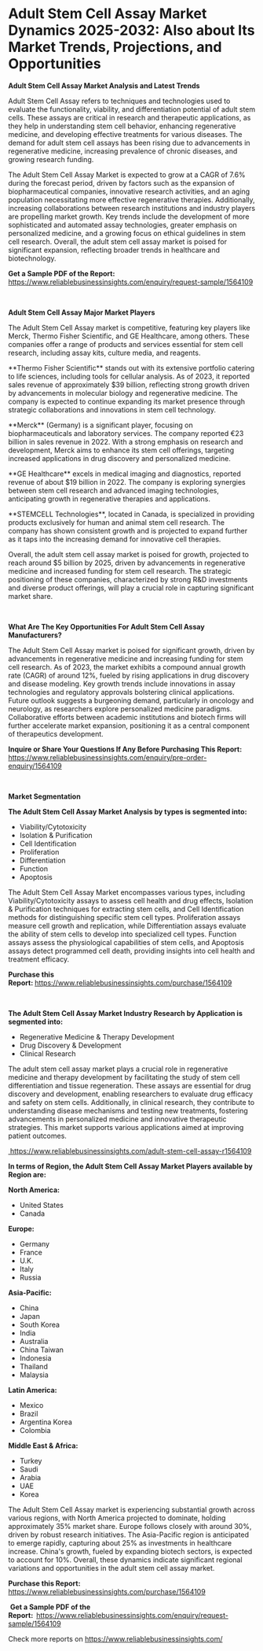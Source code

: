 <p><h1>Adult Stem Cell Assay Market Dynamics 2025-2032: Also about Its Market Trends, Projections, and Opportunities</h1></p><p><strong>Adult Stem Cell Assay Market Analysis and Latest Trends</strong></p>
<p><p>Adult Stem Cell Assay refers to techniques and technologies used to evaluate the functionality, viability, and differentiation potential of adult stem cells. These assays are critical in research and therapeutic applications, as they help in understanding stem cell behavior, enhancing regenerative medicine, and developing effective treatments for various diseases. The demand for adult stem cell assays has been rising due to advancements in regenerative medicine, increasing prevalence of chronic diseases, and growing research funding.</p><p>The Adult Stem Cell Assay Market is expected to grow at a CAGR of 7.6% during the forecast period, driven by factors such as the expansion of biopharmaceutical companies, innovative research activities, and an aging population necessitating more effective regenerative therapies. Additionally, increasing collaborations between research institutions and industry players are propelling market growth. Key trends include the development of more sophisticated and automated assay technologies, greater emphasis on personalized medicine, and a growing focus on ethical guidelines in stem cell research. Overall, the adult stem cell assay market is poised for significant expansion, reflecting broader trends in healthcare and biotechnology.</p></p>
<p><strong>Get a Sample PDF of the Report:&nbsp;</strong> <a href="https://www.reliablebusinessinsights.com/enquiry/request-sample/1564109?utm_campaign=2743&utm_medium=2&utm_source=Github&utm_content=ia&utm_term=03032025&utm_id=adult-stem-cell-assay">https://www.reliablebusinessinsights.com/enquiry/request-sample/1564109</a></p>
<p>&nbsp;</p>
<p><strong>Adult Stem Cell Assay Major Market Players</strong></p>
<p><p>The Adult Stem Cell Assay market is competitive, featuring key players like Merck, Thermo Fisher Scientific, and GE Healthcare, among others. These companies offer a range of products and services essential for stem cell research, including assay kits, culture media, and reagents.</p><p>**Thermo Fisher Scientific** stands out with its extensive portfolio catering to life sciences, including tools for cellular analysis. As of 2023, it reported sales revenue of approximately $39 billion, reflecting strong growth driven by advancements in molecular biology and regenerative medicine. The company is expected to continue expanding its market presence through strategic collaborations and innovations in stem cell technology.</p><p>**Merck** (Germany) is a significant player, focusing on biopharmaceuticals and laboratory services. The company reported €23 billion in sales revenue in 2022. With a strong emphasis on research and development, Merck aims to enhance its stem cell offerings, targeting increased applications in drug discovery and personalized medicine.</p><p>**GE Healthcare** excels in medical imaging and diagnostics, reported revenue of about $19 billion in 2022. The company is exploring synergies between stem cell research and advanced imaging technologies, anticipating growth in regenerative therapies and applications.</p><p>**STEMCELL Technologies**, located in Canada, is specialized in providing products exclusively for human and animal stem cell research. The company has shown consistent growth and is projected to expand further as it taps into the increasing demand for innovative cell therapies.</p><p>Overall, the adult stem cell assay market is poised for growth, projected to reach around $5 billion by 2025, driven by advancements in regenerative medicine and increased funding for stem cell research. The strategic positioning of these companies, characterized by strong R&D investments and diverse product offerings, will play a crucial role in capturing significant market share.</p></p>
<p>&nbsp;</p>
<p><strong>What Are The Key Opportunities For Adult Stem Cell Assay Manufacturers?</strong></p>
<p><p>The Adult Stem Cell Assay market is poised for significant growth, driven by advancements in regenerative medicine and increasing funding for stem cell research. As of 2023, the market exhibits a compound annual growth rate (CAGR) of around 12%, fueled by rising applications in drug discovery and disease modeling. Key growth trends include innovations in assay technologies and regulatory approvals bolstering clinical applications. Future outlook suggests a burgeoning demand, particularly in oncology and neurology, as researchers explore personalized medicine paradigms. Collaborative efforts between academic institutions and biotech firms will further accelerate market expansion, positioning it as a central component of therapeutics development.</p></p>
<p><strong>Inquire or Share Your Questions If Any Before Purchasing This Report:</strong> <a href="https://www.reliablebusinessinsights.com/enquiry/pre-order-enquiry/1564109?utm_campaign=2743&utm_medium=2&utm_source=Github&utm_content=ia&utm_term=03032025&utm_id=adult-stem-cell-assay">https://www.reliablebusinessinsights.com/enquiry/pre-order-enquiry/1564109</a></p>
<p>&nbsp;</p>
<p><strong>Market Segmentation</strong></p>
<p><strong>The Adult Stem Cell Assay Market Analysis by types is segmented into:</strong></p>
<p><ul><li>Viability/Cytotoxicity</li><li>Isolation & Purification</li><li>Cell Identification</li><li>Proliferation</li><li>Differentiation</li><li>Function</li><li>Apoptosis</li></ul></p>
<p><p>The Adult Stem Cell Assay Market encompasses various types, including Viability/Cytotoxicity assays to assess cell health and drug effects, Isolation & Purification techniques for extracting stem cells, and Cell Identification methods for distinguishing specific stem cell types. Proliferation assays measure cell growth and replication, while Differentiation assays evaluate the ability of stem cells to develop into specialized cell types. Function assays assess the physiological capabilities of stem cells, and Apoptosis assays detect programmed cell death, providing insights into cell health and treatment efficacy.</p></p>
<p><strong>Purchase this Report:&nbsp;</strong><a href="https://www.reliablebusinessinsights.com/purchase/1564109?utm_campaign=2743&utm_medium=2&utm_source=Github&utm_content=ia&utm_term=03032025&utm_id=adult-stem-cell-assay">https://www.reliablebusinessinsights.com/purchase/1564109</a></p>
<p>&nbsp;</p>
<p><strong>The Adult Stem Cell Assay Market Industry Research by Application is segmented into:</strong></p>
<p><ul><li>Regenerative Medicine & Therapy Development</li><li>Drug Discovery & Development</li><li>Clinical Research</li></ul></p>
<p><p>The adult stem cell assay market plays a crucial role in regenerative medicine and therapy development by facilitating the study of stem cell differentiation and tissue regeneration. These assays are essential for drug discovery and development, enabling researchers to evaluate drug efficacy and safety on stem cells. Additionally, in clinical research, they contribute to understanding disease mechanisms and testing new treatments, fostering advancements in personalized medicine and innovative therapeutic strategies. This market supports various applications aimed at improving patient outcomes.</p></p>
<p><a href="https://www.reliablebusinessinsights.com/adult-stem-cell-assay-r1564109?utm_campaign=2743&utm_medium=2&utm_source=Github&utm_content=ia&utm_term=03032025&utm_id=adult-stem-cell-assay">&nbsp;https://www.reliablebusinessinsights.com/adult-stem-cell-assay-r1564109</a></p>
<p><strong>In terms of Region, the Adult Stem Cell Assay Market Players available by Region are:</strong></p>
<p>
    <p> <strong> North America: </strong>
        <ul>
            <li>United States</li>
            <li>Canada</li>
        </ul>
        </p> 
    <p> <strong> Europe: </strong>
        <ul>
            <li>Germany</li>
            <li>France</li>
            <li>U.K.</li>
            <li>Italy</li>
            <li>Russia</li>
        </ul>
        </p> 
    <p> <strong> Asia-Pacific: </strong>
        <ul>
            <li>China</li>
            <li>Japan</li>
            <li>South Korea</li>
            <li>India</li>
            <li>Australia</li>
            <li>China Taiwan</li>
            <li>Indonesia</li>
            <li>Thailand</li>
            <li>Malaysia</li>
        </ul>
        </p> 
    <p> <strong> Latin America: </strong>
        <ul>
            <li>Mexico</li>
            <li>Brazil</li>
            <li>Argentina Korea</li>
            <li>Colombia</li>
        </ul>
        </p> 
    <p> <strong> Middle East & Africa: </strong>
        <ul>
            <li>Turkey</li>
            <li>Saudi</li>
            <li>Arabia</li>
            <li>UAE</li>
            <li>Korea</li>
        </ul>
    </p>
    </p>
<p><p>The Adult Stem Cell Assay market is experiencing substantial growth across various regions, with North America projected to dominate, holding approximately 35% market share. Europe follows closely with around 30%, driven by robust research initiatives. The Asia-Pacific region is anticipated to emerge rapidly, capturing about 25% as investments in healthcare increase. China's growth, fueled by expanding biotech sectors, is expected to account for 10%. Overall, these dynamics indicate significant regional variations and opportunities in the adult stem cell assay market.</p></p>
<p><strong>Purchase this Report: </strong><a href="https://www.reliablebusinessinsights.com/purchase/1564109?utm_campaign=2743&utm_medium=2&utm_source=Github&utm_content=ia&utm_term=03032025&utm_id=adult-stem-cell-assay">https://www.reliablebusinessinsights.com/purchase/1564109</a></p>
<p>&nbsp;<strong>Get a Sample PDF of the Report:&nbsp;&nbsp;</strong><a href="https://www.reliablebusinessinsights.com/enquiry/request-sample/1564109?utm_campaign=2743&utm_medium=2&utm_source=Github&utm_content=ia&utm_term=03032025&utm_id=adult-stem-cell-assay">https://www.reliablebusinessinsights.com/enquiry/request-sample/1564109</a></p>
<p><strong></strong></p>
<p>Check more reports on <a href="https://www.reliablebusinessinsights.com/?utm_campaign=2743&utm_medium=2&utm_source=Github&utm_content=ia&utm_term=03032025&utm_id=adult-stem-cell-assay">https://www.reliablebusinessinsights.com/</a></p>